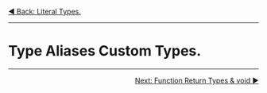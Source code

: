 <p align="left">
 <a href="02_12.md">◀ Back: Literal Types.</a>
</p>

---

# Type Aliases Custom Types.



---

<p align="right">
 <a href="02_14.md">Next: Function Return Types & void ▶</a>
</p>
